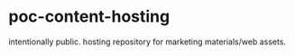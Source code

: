# poc-content-hosting
intentionally public. hosting repository for marketing materials/web assets. 
